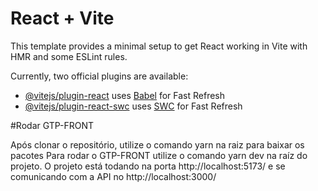 # React + Vite

This template provides a minimal setup to get React working in Vite with HMR and some ESLint rules.

Currently, two official plugins are available:

- [@vitejs/plugin-react](https://github.com/vitejs/vite-plugin-react/blob/main/packages/plugin-react/README.md) uses [Babel](https://babeljs.io/) for Fast Refresh
- [@vitejs/plugin-react-swc](https://github.com/vitejs/vite-plugin-react-swc) uses [SWC](https://swc.rs/) for Fast Refresh



#Rodar GTP-FRONT

Após clonar o repositório, utilize o comando yarn na raiz para baixar os pacotes
Para rodar o GTP-FRONT utilize o comando yarn dev na raíz do projeto.
O projeto está todando na porta http://localhost:5173/ e se comunicando com a API no http://localhost:3000/